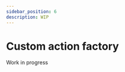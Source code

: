 ```yaml
---
sidebar_position: 6
description: WIP
---
```


# Custom action factory

<span className="chip chip--primary">Work in progress</span>
